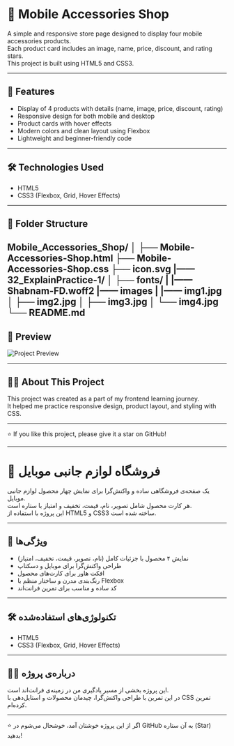 # 🛒 Mobile Accessories Shop

A simple and responsive store page designed to display four mobile accessories products.  
Each product card includes an image, name, price, discount, and rating stars.  
This project is built using HTML5 and CSS3.

---

## 🔹 Features
- Display of 4 products with details (name, image, price, discount, rating)  
- Responsive design for both mobile and desktop  
- Product cards with hover effects  
- Modern colors and clean layout using Flexbox  
- Lightweight and beginner-friendly code  

---

## 🛠️ Technologies Used
- HTML5  
- CSS3 (Flexbox, Grid, Hover Effects)

---

## 📁 Folder Structure
Mobile_Accessories_Shop/ │ ├── Mobile-Accessories-Shop.html ├── Mobile-Accessories-Shop.css ├──  icon.svg  |——  32_ExplainPractice-1/ │   ├──  fonts/  |   |——   Shabnam-FD.woff2  |——  images  |   |—— img1.jpg │   ├── img2.jpg │   ├── img3.jpg │   └── img4.jpg └── README.md
---

## 👀 Preview
![Project Preview](32_ExplainPractice-1/images/preview.png)

---

## 👨‍💻 About This Project
This project was created as a part of my frontend learning journey.  
It helped me practice responsive design, product layout, and styling with CSS.

---

⭐ If you like this project, please give it a star on GitHub!

---

# 🛒 فروشگاه لوازم جانبی موبایل

یک صفحه‌ی فروشگاهی ساده و واکنش‌گرا برای نمایش چهار محصول لوازم جانبی موبایل.  
هر کارت محصول شامل تصویر، نام، قیمت، تخفیف و امتیاز با ستاره است.  
این پروژه با استفاده از HTML5 و CSS3 ساخته شده است.

---

## 🔹 ویژگی‌ها
- نمایش ۴ محصول با جزئیات کامل (نام، تصویر، قیمت، تخفیف، امتیاز)  
- طراحی واکنش‌گرا برای موبایل و دسکتاپ  
- افکت هاور برای کارت‌های محصول  
- رنگ‌بندی مدرن و ساختار منظم با Flexbox  
- کد ساده و مناسب برای تمرین فرانت‌اند  

---

## 🛠️ تکنولوژی‌های استفاده‌شده
- HTML5  
- CSS3 (Flexbox, Grid, Hover Effects)

---

## 👨‍💻 درباره‌ی پروژه
این پروژه بخشی از مسیر یادگیری من در زمینه‌ی فرانت‌اند است.  
در این تمرین با طراحی واکنش‌گرا، چیدمان محصولات و استایل‌دهی با CSS تمرین کرده‌ام.

---

⭐ اگر از این پروژه خوشتان آمد، خوشحال می‌شوم در GitHub به آن ستاره (Star) بدهید!
